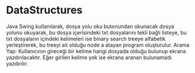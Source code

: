 # DataStructures

Java Swing kullanılarak, dosya yolu oku butonundan okunacak dosya yolunu okuyarak, bu dosya içerisindeki txt dosyalarını tekli bağlı listeye, bu txt dosyaların içindeki kelimeleri ise  binary search treeye alfabetik yerleştirerek, bu treeyi ait olduğu node a atayan program oluşturulur. 
Arama Yap:  Kullanıcının gireceği bir kelime hangi dosyada olduğu bulunup ekrana yazdırılacaktır. Eğer girilen kelime yok ise ekrana aranan bulunamadı yazdırılır.  
